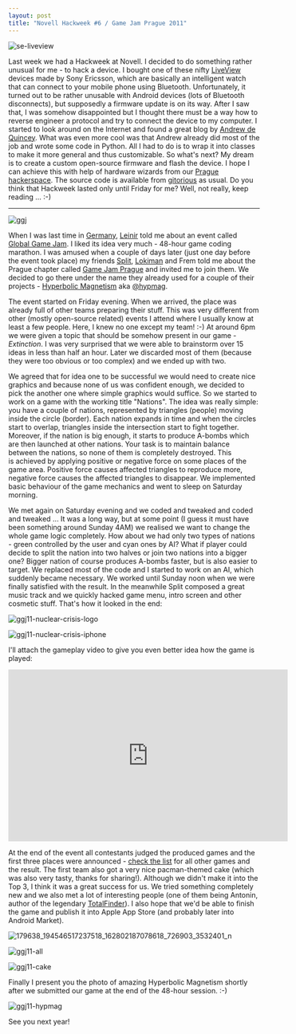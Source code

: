 ```yaml
---
layout: post
title: "Novell Hackweek #6 / Game Jam Prague 2011"
---
```


![se-liveview](/assets/se-liveview.jpg)

Last week we had a Hackweek at Novell. I decided to do something rather unusual for me - to hack a device. I bought one of these nifty [LiveView](http://www.sonyericsson.com/cws/products/accessories/overview/liveview) devices made by Sony Ericsson, which are basically an intelligent watch that can connect to your mobile phone using Bluetooth. Unfortunately, it turned out to be rather unusable with Android devices (lots of Bluetooth disconnects), but supposedly a firmware update is on its way. After I saw that, I was somehow disappointed but I thought there must be a way how to reverse engineer a protocol and try to connect the device to my computer. I started to look around on the Internet and found a great blog by [Andrew de Quincey](http://adq.livejournal.com/). What was even more cool was that Andrew already did most of the job and wrote some code in Python. All I had to do is to wrap it into classes to make it more general and thus customizable. So what's next? My dream is to create a custom open-source firmware and flash the device. I hope I can achieve this with help of hardware wizards from our [Prague hackerspace](http://brmlab.cz/project/liveview). The source code is available from [gitorious](http://gitorious.org/brmlab/liveview) as usual. Do you think that Hackweek lasted only until Friday for me? Well, not really, keep reading ... :-)

-----

![ggj](/assets/ggj.jpg)

When I was last time in [Germany](/gnome-python-hackfest-appinstaller-meeting-and-bretzn-hackfest/), [Leinir](http://leinir.dk/) told me about an event called [Global Game Jam](http://www.globalgamejam.org/). I liked its idea very much - 48-hour game coding marathon. I was amused when a couple of days later (just one day before the event took place) my friends [Split](http://twitter.com/split82), [Lokiman](http://twitter.com/lokimansk) and Frem told me about the Prague chapter called [Game Jam Prague](http://www.gamejamprague.org/) and invited me to join them. We decided to go there under the name they already used for a couple of their projects - [Hyperbolic Magnetism](http://hyperbolicmagnetism.com/) aka [@hypmag](http://twitter.com/hypmag).

The event started on Friday evening. When we arrived, the place was already full of other teams preparing their stuff. This was very different from other (mostly open-source related) events I attend where I usually know at least a few people. Here, I knew no one except my team! :-) At around 6pm we were given a topic that should be somehow present in our game - *Extinction*. I was very surprised that we were able to brainstorm over 15 ideas in less than half an hour. Later we discarded most of them (because they were too obvious or too complex) and we ended up with two.

We agreed that for idea one to be successful we would need to create nice graphics and because none of us was confident enough, we decided to pick the another one where simple graphics would suffice. So we started to work on a game with the working title "Nations". The idea was really simple: you have a couple of nations, represented by triangles (people) moving inside the circle (border). Each nation expands in time and when the circles start to overlap, triangles inside the intersection start to fight together. Moreover, if the nation is big enough, it starts to produce A-bombs which are then launched at other nations. Your task is to maintain balance between the nations, so none of them is completely destroyed. This is achieved by applying positive or negative force on some places of the game area. Positive force causes affected triangles to reproduce more, negative force causes the affected triangles to disappear. We implemented basic behaviour of the game mechanics and went to sleep on Saturday morning.

We met again on Saturday evening and we coded and tweaked and coded and tweaked ... It was a long way, but at some point (I guess it must have been something around Sunday 4AM) we realised we want to change the whole game logic completely. How about we had only two types of nations - green controlled by the user and cyan ones by AI? What if player could decide to split the nation into two halves or join two nations into a bigger one? Bigger nation of course produces A-bombs faster, but is also easier to target. We replaced most of the code and I started to work on an AI, which suddenly became necessary. We worked until Sunday noon when we were finally satisfied with the result. In the meanwhile Split composed a great music track and we quickly hacked game menu, intro screen and other cosmetic stuff. That's how it looked in the end:

![ggj11-nuclear-crisis-logo](/assets/ggj11-nuclear-crisis-logo.png)

![ggj11-nuclear-crisis-iphone](/assets/ggj11-nuclear-crisis-iphone.png)

I'll attach the gameplay video to give you even better idea how the game is played:

<iframe title="YouTube video player" width="560" height="345" src="http://www.youtube.com/embed/JdRjlPJ0ay0?rel=0" frameborder="0" allowfullscreen></iframe>

At the end of the event all contestants judged the produced games and the first three places were announced - [check the list](http://www.gamejamprague.org/hry) for all other games and the result. The first team also got a very nice pacman-themed cake (which was also very tasty, thanks for sharing!). Although we didn't make it into the Top 3, I think it was a great success for us. We tried something completely new and we also met a lot of interesting people (one of them being Antonin, author of the legendary [TotalFinder](http://totalfinder.binaryage.com/)). I also hope that we'd be able to finish the game and publish it into Apple App Store (and probably later into Android Market).

![179638_194546517237518_162802187078618_726903_3532401_n](/assets/179638_194546517237518_162802187078618_726903_3532401_n.jpg)

![ggj11-all](/assets/ggj11-all.jpg)

![ggj11-cake](/assets/ggj11-cake.jpg)

Finally I present you the photo of amazing Hyperbolic Magnetism shortly after we submitted our game at the end of the 48-hour session. :-)

![ggj11-hypmag](/assets/ggj11-hypmag.jpg)

See you next year!
